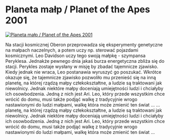 Planeta małp / Planet of the Apes 2001 
=============
[![Planeta małp / Planet of the Apes 2001 ](http://vidos.pl/images/player.gif)](http://vidos.pl/planeta-malp-planet-of-the-apes-2001)

 Na stacji kosmicznej Oberon przeprowadza się eksperymenty genetyczne na małpach naczelnych, a potem uczy np. sterować pojazdami kosmicznymi. Leo Davidson uczy tego swoją małpkę - szympansa Peryklesa. Jednakże pewnego dnia jakaś burza energetyczna zbliża się do stacji. Perykles zostaje wysłany w misję by zbadać tajemnicze zjawisko. Kiedy jednak nie wraca, Leo postanawia wyruszyć go poszukać. Wkrótce okazuje się, że tajemnicze zjawisko pozwoliło mu przenieść się na inną planetę, na której rządzą małpy człekokształtne, a ludzie są traktowani jak niewolnicy. Jednak niektóre małpy doceniają umiejętności ludzi i chciałyby ich osowbodzenia. Jedną z nich jest Ari. Leo, który przede wszystkim chce wrócić do domu, musi także podjąć walkę z tradycyjnie wrogo nastawionymi do ludzi małpami, walkę która może zmienić ten świat ...  ... planetę, na której rządzą małpy człekokształtne, a ludzie są traktowani jak niewolnicy. Jednak niektóre małpy doceniają umiejętności ludzi i chciałyby ich osowbodzenia. Jedną z nich jest Ari. Leo, który przede wszystkim chce wrócić do domu, musi także podjąć walkę z tradycyjnie wrogo nastawionymi do ludzi małpami, walkę która może zmienić ten świat ...
